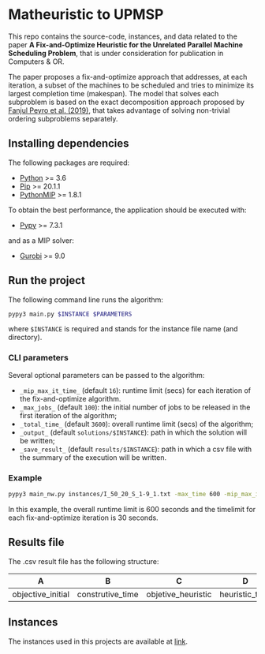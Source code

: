 # Matheuristic to UPMSP

This repo contains the source-code, instances, and data related to the paper **A Fix-and-Optimize Heuristic for the Unrelated Parallel Machine Scheduling Problem**, that is under consideration for publication in Computers & OR.

The paper proposes a fix-and-optimize approach that addresses, at each iteration, a subset of the machines to be scheduled and tries to minimize its largest completion time (makespan). The model that solves each subproblem is based on the exact decomposition approach proposed by [Fanjul Peyro et al. (2019)](https://www.sciencedirect.com/science/article/abs/pii/S0305054818301916?via%3Dihub), that takes advantage of solving non-trivial ordering subproblems separately.
## Installing dependencies

The following packages are required:

- [Python](https://www.python.org/) >= 3.6
- [Pip](https://pypi.org/project/pip/) >= 20.1.1
- [PythonMIP](https://python-mip.readthedocs.io/) >= 1.8.1

To obtain the best performance, the application should be executed with:

- [Pypy](https://www.pypy.org/) >= 7.3.1

and as a MIP solver:

- [Gurobi](https://www.gurobi.com/) >= 9.0

## Run the project

The following command line runs the algorithm:

```bash
pypy3 main.py $INSTANCE $PARAMETERS
```

where `$INSTANCE` is required and stands for the instance file name (and directory).

### CLI parameters

Several optional parameters can be passed to the algorithm:

- `_mip_max_it_time_` (default `16`): runtime limit (secs) for each iteration of the fix-and-optimize algorithm.
- `_max_jobs_` (default `100`): the initial number of jobs to be released in the first iteration of the algorithm;
- `_total_time_` (default `3600`): overall runtime limit (secs) of the algorithm;
- `_output_` (default `solutions/$INSTANCE`): path in which the solution will be written;
- `_save_result_` (default `results/$INSTANCE`): path in which a csv file with the summary of the execution will be written.

### Example

```bash
pypy3 main_nw.py instances/I_50_20_S_1-9_1.txt -max_time 600 -mip_max_it_time 30
```

In this example, the overall runtime limit is 600 seconds and the timelimit for each fix-and-optimize iteration is 30 seconds.

## Results file

The .csv result file has the following structure:

|         A         |        B         |         C          |       D        |       E        |     F      |
| :---------------: | :--------------: | :----------------: | :------------: | :------------: | :--------: |
| objective_initial | construtive_time | objetive_heuristic | heuristic_time | heuristic.cont | total_time |

## Instances

The instances used in this projects are available at [link](http://soa.iti.es/files/RSDST.7z).
